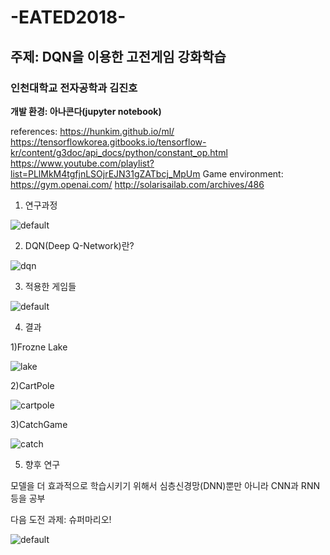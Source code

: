 # -EATED2018-
## 주제: DQN을 이용한 고전게임 강화학습
### 인천대학교 전자공학과 김진호

__개발 환경: 아나콘다(jupyter notebook)__

references:
https://hunkim.github.io/ml/
https://tensorflowkorea.gitbooks.io/tensorflow-kr/content/g3doc/api_docs/python/constant_op.html
https://www.youtube.com/playlist?list=PLlMkM4tgfjnLSOjrEJN31gZATbcj_MpUm
Game environment: 
https://gym.openai.com/
http://solarisailab.com/archives/486

1. 연구과정

![default](https://user-images.githubusercontent.com/29765855/48728221-b4009300-ec77-11e8-8e33-925c77718522.PNG)

2. DQN(Deep Q-Network)란?

![dqn](https://user-images.githubusercontent.com/29765855/48728606-badbd580-ec78-11e8-9758-feab716beaad.PNG)

3. 적용한 게임들

![default](https://user-images.githubusercontent.com/29765855/48728804-5b31fa00-ec79-11e8-9dc4-8cef8d938c14.PNG)

4. 결과

1)Frozne Lake

![lake](https://user-images.githubusercontent.com/29765855/48729123-2a05f980-ec7a-11e8-9fa8-1bcbcac826a5.PNG)

2)CartPole

![cartpole](https://user-images.githubusercontent.com/29765855/48729405-dba52a80-ec7a-11e8-974a-df178cdc0426.PNG)

3)CatchGame

![catch](https://user-images.githubusercontent.com/29765855/48729509-1c9d3f00-ec7b-11e8-9265-6e0841905b62.PNG)

5. 향후 연구

모델을 더 효과적으로 학습시키기 위해서 심층신경망(DNN)뿐만 아니라 CNN과 RNN등을 공부

다음 도전 과제: 슈퍼마리오!

![default](https://user-images.githubusercontent.com/29765855/48729758-bb29a000-ec7b-11e8-9baa-c5f3ee91d5a2.PNG)
